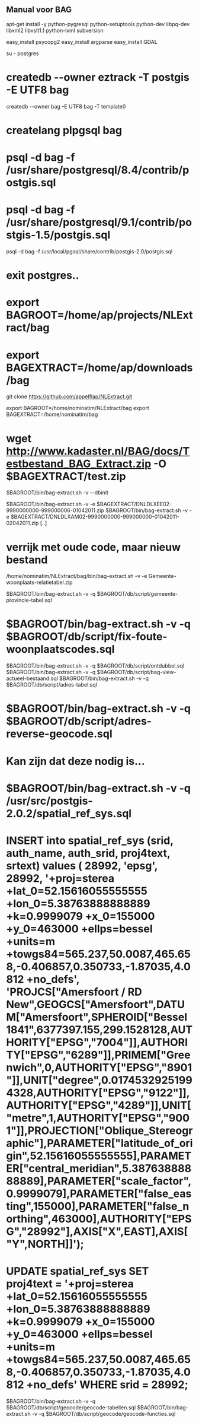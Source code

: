 ## Manual voor BAG
apt-get install -y python-pygresql python-setuptools python-dev libpq-dev libxml2 libxslt1.1 python-lxml subversion

easy_install psycopg2
easy_install argparse
easy_install GDAL

su - postgres

# createdb --owner eztrack -T postgis -E UTF8 bag

createdb --owner bag -E UTF8 bag -T template0
# createlang plpgsql bag
# psql -d bag -f /usr/share/postgresql/8.4/contrib/postgis.sql
# psql -d bag -f /usr/share/postgresql/9.1/contrib/postgis-1.5/postgis.sql
psql -d bag -f /usr/local/pgsql/share/contrib/postgis-2.0/postgis.sql

# exit postgres..

# export BAGROOT=/home/ap/projects/NLExtract/bag
# export BAGEXTRACT=/home/ap/downloads/bag

git clone https://github.com/appelflap/NLExtract.git

export BAGROOT=/home/nominatim/NLExtract/bag
export BAGEXTRACT=/home/nominatim/bag

# wget http://www.kadaster.nl/BAG/docs/Testbestand_BAG_Extract.zip -O $BAGEXTRACT/test.zip

$BAGROOT/bin/bag-extract.sh -v --dbinit

$BAGROOT/bin/bag-extract.sh -v -e $BAGEXTRACT/DNLDLXEE02-9990000000-999000006-01042011.zip
$BAGROOT/bin/bag-extract.sh -v -e $BAGEXTRACT/DNLDLXAM02-9990000000-999000000-01042011-02042011.zip
[..]

# verrijk met oude code, maar nieuw bestand
/home/nominatim/NLExtract/bag/bin/bag-extract.sh -v -e Gemeente-woonplaats-relatietabel.zip

$BAGROOT/bin/bag-extract.sh -v -q $BAGROOT/db/script/gemeente-provincie-tabel.sql


# $BAGROOT/bin/bag-extract.sh -v -q $BAGROOT/db/script/fix-foute-woonplaatscodes.sql
$BAGROOT/bin/bag-extract.sh -v -q $BAGROOT/db/script/ontdubbel.sql
$BAGROOT/bin/bag-extract.sh -v -q $BAGROOT/db/script/bag-view-actueel-bestaand.sql
$BAGROOT/bin/bag-extract.sh -v -q $BAGROOT/db/script/adres-tabel.sql

# $BAGROOT/bin/bag-extract.sh -v -q $BAGROOT/db/script/adres-reverse-geocode.sql

# Kan zijn dat deze nodig is...
# $BAGROOT/bin/bag-extract.sh -v -q /usr/src/postgis-2.0.2/spatial_ref_sys.sql
# INSERT into spatial_ref_sys (srid, auth_name, auth_srid, proj4text, srtext) values ( 28992, 'epsg', 28992, '+proj=sterea +lat_0=52.15616055555555 +lon_0=5.38763888888889 +k=0.9999079 +x_0=155000 +y_0=463000 +ellps=bessel +units=m +towgs84=565.237,50.0087,465.658,-0.406857,0.350733,-1.87035,4.0812 +no_defs', 'PROJCS["Amersfoort / RD New",GEOGCS["Amersfoort",DATUM["Amersfoort",SPHEROID["Bessel 1841",6377397.155,299.1528128,AUTHORITY["EPSG","7004"]],AUTHORITY["EPSG","6289"]],PRIMEM["Greenwich",0,AUTHORITY["EPSG","8901"]],UNIT["degree",0.01745329251994328,AUTHORITY["EPSG","9122"]],AUTHORITY["EPSG","4289"]],UNIT["metre",1,AUTHORITY["EPSG","9001"]],PROJECTION["Oblique_Stereographic"],PARAMETER["latitude_of_origin",52.15616055555555],PARAMETER["central_meridian",5.38763888888889],PARAMETER["scale_factor",0.9999079],PARAMETER["false_easting",155000],PARAMETER["false_northing",463000],AUTHORITY["EPSG","28992"],AXIS["X",EAST],AXIS["Y",NORTH]]');
# UPDATE spatial_ref_sys SET proj4text = '+proj=sterea +lat_0=52.15616055555555 +lon_0=5.38763888888889 +k=0.9999079 +x_0=155000 +y_0=463000 +ellps=bessel +units=m +towgs84=565.237,50.0087,465.658,-0.406857,0.350733,-1.87035,4.0812 +no_defs' WHERE srid = 28992;

$BAGROOT/bin/bag-extract.sh -v -q $BAGROOT/db/script/geocode/geocode-tabellen.sql
$BAGROOT/bin/bag-extract.sh -v -q $BAGROOT/db/script/geocode/geocode-functies.sql